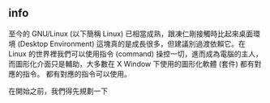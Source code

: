 
## info

至今的 GNU/Linux (以下簡稱 Linux) 已相當成熟，跟凍仁剛接觸時比起來桌面環境 (Desktop Environment) 這塊真的是成長很多，但建議別過渡依賴它。在 Linux 的世界裡我們可以使用指令 (command) 操控一切，進而成為電腦的主人，而圖形化介面只是輔助，大多數在 X Window 下使用的圖形化軟體 (套件) 都有對應的指令。
都有對應的指令可以使用。

在開始之前，我們得先規劃一下

